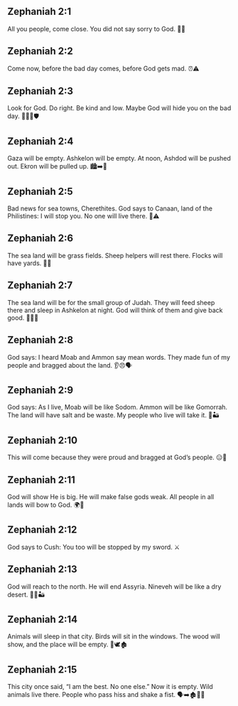 ## Zephaniah 2:1
All you people, come close. You did not say sorry to God. 📣👥
## Zephaniah 2:2
Come now, before the bad day comes, before God gets mad. ⏰⚠️
## Zephaniah 2:3
Look for God. Do right. Be kind and low. Maybe God will hide you on the bad day. 🙏✅🫶🛡️
## Zephaniah 2:4
Gaza will be empty. Ashkelon will be empty. At noon, Ashdod will be pushed out. Ekron will be pulled up. 🏙️➡️🚫
## Zephaniah 2:5
Bad news for sea towns, Cherethites. God says to Canaan, land of the Philistines: I will stop you. No one will live there. 🌊⚠️
## Zephaniah 2:6
The sea land will be grass fields. Sheep helpers will rest there. Flocks will have yards. 🌾🐑
## Zephaniah 2:7
The sea land will be for the small group of Judah. They will feed sheep there and sleep in Ashkelon at night. God will think of them and give back good. 🌊🐑🌙
## Zephaniah 2:8
God says: I heard Moab and Ammon say mean words. They made fun of my people and bragged about the land. 👂😠🗣️
## Zephaniah 2:9
God says: As I live, Moab will be like Sodom. Ammon will be like Gomorrah. The land will have salt and be waste. My people who live will take it. 🧂🏜️
## Zephaniah 2:10
This will come because they were proud and bragged at God’s people. 😑📣
## Zephaniah 2:11
God will show He is big. He will make false gods weak. All people in all lands will bow to God. 🌍🙇
## Zephaniah 2:12
God says to Cush: You too will be stopped by my sword. ⚔️
## Zephaniah 2:13
God will reach to the north. He will end Assyria. Nineveh will be like a dry desert. 🧭❌🏜️
## Zephaniah 2:14
Animals will sleep in that city. Birds will sit in the windows. The wood will show, and the place will be empty. 🐄🕊️🏚️
## Zephaniah 2:15
This city once said, “I am the best. No one else.” Now it is empty. Wild animals live there. People who pass hiss and shake a fist. 🗣️➡️🏚️🐺👊
